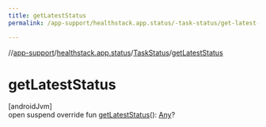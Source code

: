 ```yaml
---
title: getLatestStatus
permalink: /app-support/healthstack.app.status/-task-status/get-latest-status.html

---
```

//[app-support](/app-support.html)/[healthstack.app.status](../index.html)/[TaskStatus](index.html)/[getLatestStatus](get-latest-status.html)



# getLatestStatus



[androidJvm]\
open suspend override fun [getLatestStatus](get-latest-status.html)(): [Any](https://kotlinlang.org/api/latest/jvm/stdlib/kotlin/-any/index.html)?




